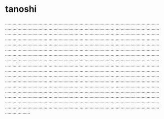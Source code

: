 # tanoshi
................................................................................................................................................................................................................................................................................................................................................................................................................................................................................................................................................................................................................................................................................................................................................................................................................................................................................................................................................................................................................................................................................................................................................................................................................................................................................................................................................................................................................................................................................................................................................................................................................................................................................................................................................................................................................................................................................................................................................................................................................................................................................................................................................................................................................